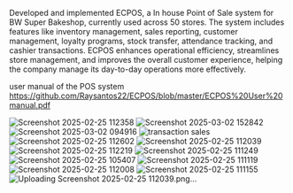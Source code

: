 Developed and implemented ECPOS, a In house Point of Sale system
for BW Super Bakeshop, currently used across 50 stores. The system
includes features like inventory management, sales reporting,
customer management, loyalty programs, stock transfer, attendance
tracking, and cashier transactions. ECPOS enhances operational
efficiency, streamlines store management, and improves the overall
customer experience, helping the company manage its day-to-day
operations more effectively.

user manual of the POS system https://github.com/Raysantos22/ECPOS/blob/master/ECPOS%20User%20manual.pdf


![Screenshot 2025-02-25 112358](https://github.com/user-attachments/assets/ddb1be28-77bb-4093-9ed2-abf36b354058)
![Screenshot 2025-03-02 152842](https://github.com/user-attachments/assets/6cff17f4-1cce-4c8f-aa3d-6474bd98431c)
![Screenshot 2025-03-02 094916](https://github.com/user-attachments/assets/0a2b1e51-d4a6-4a61-aa19-61fcef9b4ab3)
![transaction sales](https://github.com/user-attachments/assets/d977c8d0-6e22-44fe-9ead-0a804e3143ec)
![Screenshot 2025-02-25 112602](https://github.com/user-attachments/assets/2af000ab-f60f-4b79-807c-a2b87e904591)
![Screenshot 2025-02-25 112039](https://github.com/user-attachments/assets/b7a014f4-ca07-4caa-92a2-07599e412d77)
![Screenshot 2025-02-25 112219](https://github.com/user-attachments/assets/052ffa63-f11b-47aa-891b-cbb79eb32e58)
![Screenshot 2025-02-25 111249](https://github.com/user-attachments/assets/46e8b0fe-217f-44af-a1a8-65c925af0525)
![Screenshot 2025-02-25 105407](https://github.com/user-attachments/assets/b897c7de-a1cf-4ac2-8d9b-e9ea79ee6ae8)
![Screenshot 2025-02-25 111119](https://github.com/user-attachments/assets/31230169-e034-4a06-aa70-1f529713c33f)
![Screenshot 2025-02-25 112008](https://github.com/user-attachments/assets/44605201-5b6c-4449-9e8e-7e406a0d6b50)
![Screenshot 2025-02-25 111155](https://github.com/user-attachments/assets/d7138f6c-0d41-4bec-9de9-e6fc7b5391f4)
![Uploading Screenshot 2025-02-25 112039.png…]()
